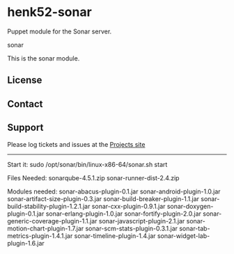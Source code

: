 henk52-sonar
============

Puppet module for the Sonar server.


sonar

This is the sonar module.

License
-------


Contact
-------


Support
-------

Please log tickets and issues at the [Projects site](http://projects.example.com)


-----


Start it: sudo /opt/sonar/bin/linux-x86-64/sonar.sh start



Files Needed:
  sonarqube-4.5.1.zip
  sonar-runner-dist-2.4.zip

Modules needed:
  sonar-abacus-plugin-0.1.jar
  sonar-android-plugin-1.0.jar
  sonar-artifact-size-plugin-0.3.jar
  sonar-build-breaker-plugin-1.1.jar
  sonar-build-stability-plugin-1.2.1.jar
  sonar-cxx-plugin-0.9.1.jar
  sonar-doxygen-plugin-0.1.jar
  sonar-erlang-plugin-1.0.jar
  sonar-fortify-plugin-2.0.jar
  sonar-generic-coverage-plugin-1.1.jar
  sonar-javascript-plugin-2.1.jar
  sonar-motion-chart-plugin-1.7.jar
  sonar-scm-stats-plugin-0.3.1.jar
  sonar-tab-metrics-plugin-1.4.1.jar
  sonar-timeline-plugin-1.4.jar
  sonar-widget-lab-plugin-1.6.jar

